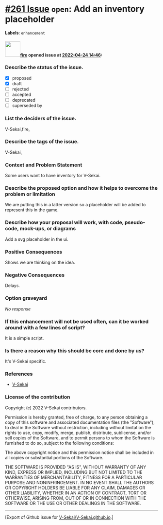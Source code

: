 # [\#261 Issue](https://github.com/V-Sekai/V-Sekai.github.io/issues/261) `open`: Add an inventory placeholder
**Labels**: `enhancement`


#### <img src="https://avatars.githubusercontent.com/u/32321?u=c2e06a3d2b49a467aa907e54aa259516440267cc&v=4" width="50">[fire](https://github.com/fire) opened issue at [2022-04-24 14:46](https://github.com/V-Sekai/V-Sekai.github.io/issues/261):

### Describe the status of the issue.

- [X] proposed
- [x] draft
- [ ] rejected
- [ ] accepted
- [ ] deprecated
- [ ] superseded by

### List the deciders of the issue.

V-Sekai,fire,

### Describe the tags of the issue.

V-Sekai,

### Context and Problem Statement

Some users want to have inventory for V-Sekai.

### Describe the proposed option and how it helps to overcome the problem or limitation

We are putting this in a latter version so a placeholder will be added to represent this in the game.

### Describe how your proposal will work, with code, pseudo-code, mock-ups, or diagrams

Add a svg placeholder in the ui.

### Positive Consequences

Shows we are thinking on the idea.

### Negative Consequences

Delays.

### Option graveyard

_No response_

### If this enhancement will not be used often, can it be worked around with a few lines of script?

It is a simple script.

### Is there a reason why this should be core and done by us?

It's V-Sekai specific.

### References

- [V-Sekai](https://v-sekai.org/)


### License of the contribution

Copyright (c) 2022 V-Sekai contributors.

Permission is hereby granted, free of charge, to any person obtaining a copy of this software and associated documentation files (the "Software"), to deal in the Software without restriction, including without limitation the rights to use, copy, modify, merge, publish, distribute, sublicense, and/or sell copies of the Software, and to permit persons to whom the Software is furnished to do so, subject to the following conditions:

The above copyright notice and this permission notice shall be included in all copies or substantial portions of the Software.

THE SOFTWARE IS PROVIDED "AS IS", WITHOUT WARRANTY OF ANY KIND, EXPRESS OR IMPLIED, INCLUDING BUT NOT LIMITED TO THE WARRANTIES OF MERCHANTABILITY, FITNESS FOR A PARTICULAR PURPOSE AND NONINFRINGEMENT. IN NO EVENT SHALL THE AUTHORS OR COPYRIGHT HOLDERS BE LIABLE FOR ANY CLAIM, DAMAGES OR OTHER LIABILITY, WHETHER IN AN ACTION OF CONTRACT, TORT OR OTHERWISE, ARISING FROM, OUT OF OR IN CONNECTION WITH THE SOFTWARE OR THE USE OR OTHER DEALINGS IN THE SOFTWARE.





-------------------------------------------------------------------------------



[Export of Github issue for [V-Sekai/V-Sekai.github.io](https://github.com/V-Sekai/V-Sekai.github.io).]
